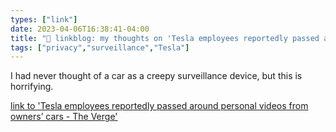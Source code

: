 ```yaml
---
types: ["link"]
date: 2023-04-06T16:38:41-04:00
title: "🔗 linkblog: my thoughts on 'Tesla employees reportedly passed around personal videos from owners’ cars - The Verge'"
tags: ["privacy","surveillance","Tesla"]
---
```

I had never thought of a car as a creepy surveillance device, but this is horrifying.  
 

[link to 'Tesla employees reportedly passed around personal videos from owners’ cars - The Verge'](https://www.theverge.com/2023/4/6/23672760/tesla-employees-share-vehicle-recordings-privacy)
